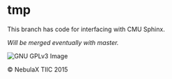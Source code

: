 tmp
===

This branch has code for interfacing with CMU Sphinx.

*Will be merged eventually with master.*

![GNU GPLv3 Image](https://www.gnu.org/graphics/gplv3-127x51.png)

© NebulaX TIIC 2015
